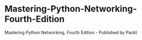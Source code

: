# Mastering-Python-Networking-Fourth-Edition
Mastering Python Networking, Fourth Edition - Published by Packt
